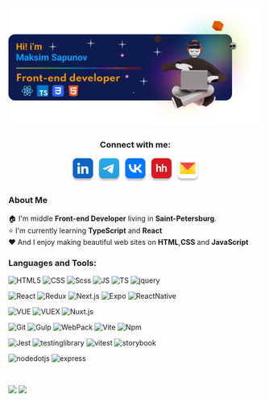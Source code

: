 <img src="./assets/main-profile-banner.png" alt="in-icon">

<div align="center">
    <h3>Connect with me:</h3>  
    
<a href="https://www.linkedin.com/in/maksim-lisianskii/" target="_blank">![in-icon](/assets/icon-connect/linkedin.png)</a>
<a href="https://t.me/MaxLisyanskiy" target="_blank">![tg-icon](/assets/icon-connect/tg.png)</a>
<a href="https://vk.com/maxlisyanskiy" target="_blank">![vk-icon](/assets/icon-connect/vk.png)</a>
<a href="https://spb.hh.ru/resume/61a2d302ff07fe62460039ed1f554542734272" target="_blank">![hh-icon](/assets/icon-connect/hh.png)</a>
<a href="mailto:max_lisyanskiy@mail.ru" target="_blank">![mail-icon](/assets/icon-connect/mail.png)</a>
</div>

### About Me

🏠 I'm middle **Front-end Developer** living in **Saint-Petersburg**.  
⭐ I'm currently learning **TypeScript** and **React**  
❤️ And I enjoy making beautiful web sites on **HTML**,**CSS** and **JavaScript**

### Languages and Tools:

![HTML5](https://img.shields.io/badge/-HTML5-090909?style=plastic&logo=html5)
![CSS](https://img.shields.io/badge/-CSS-090909?style=plastic&logo=css3)
![Scss](https://img.shields.io/badge/-Scss-090909?style=plastic&logo=Sass)
![JS](https://img.shields.io/badge/-JS-090909?style=plastic&logo=javascript)
![TS](https://img.shields.io/badge/-TS-090909?style=plastic&logo=TypeScript)
![jquery](https://img.shields.io/badge/-jQuery-090909?style=plastic&logo=jquery)

![React](https://img.shields.io/badge/-React-090909?style=plastic&logo=react)
![Redux](https://img.shields.io/badge/-Redux_|_RTK-090909?style=plastic&logo=Redux)
![Next.js](https://img.shields.io/badge/-Next.js-090909?style=plastic&logo=Next.js)
![Expo](https://img.shields.io/badge/-Expo-090909?style=plastic&logo=Expo)
![ReactNative](https://img.shields.io/badge/-React_Native-090909?style=plastic&logo=React)

![VUE](https://img.shields.io/badge/-Vue-090909?style=plastic&logo=vue.js)
![VUEX](https://img.shields.io/badge/-Vuex-090909?style=plastic&logo=vue.js)
![Nuxt.js](https://img.shields.io/badge/-Nuxt.js-090909?style=plastic&logo=Nuxt.js)

![Git](https://img.shields.io/badge/-Git-090909?style=plastic&logo=git)
![Gulp](https://img.shields.io/badge/-Gulp-090909?style=plastic&logo=gulp)
![WebPack](https://img.shields.io/badge/-WebPack-090909?style=plastic&logo=webpack)
![Vite](https://img.shields.io/badge/-Vite-090909?style=plastic&logo=vite)
![Npm](https://img.shields.io/badge/-NPM-090909?style=plastic&logo=npm)

![Jest](https://img.shields.io/badge/-Jest-000000?style=plastic&logo=Jest)
![testinglibrary](https://img.shields.io/badge/-Testing_Library-000000?style=plastic&logo=testinglibrary)
![vitest](https://img.shields.io/badge/-Vitest-000000?style=plastic&logo=vitest)
![storybook](https://img.shields.io/badge/-Storybook-000000?style=plastic&logo=storybook)

![nodedotjs](https://img.shields.io/badge/-Node.js-000000?style=plastic&logo=nodedotjs)
![express](https://img.shields.io/badge/-Express-000000?style=plastic&logo=express)

<br>

[![](https://img.shields.io/website?color=0ab9e6&style=plasic&up_message=My_Portfolio&url=https://maxlisyanskiy.github.io/portfolio/)](https://maxlisyanskiy.github.io/portfolio/)
![](https://komarev.com/ghpvc/?username=MaxLisyanskiy)

